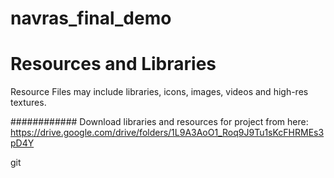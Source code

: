 
# navras_final_demo
# Resources and Libraries
Resource Files may include libraries, icons, images, videos and high-res textures.

############ Download libraries and resources for project from here: 
https://drive.google.com/drive/folders/1L9A3AoO1_Roq9J9Tu1sKcFHRMEs3pD4Y

git 